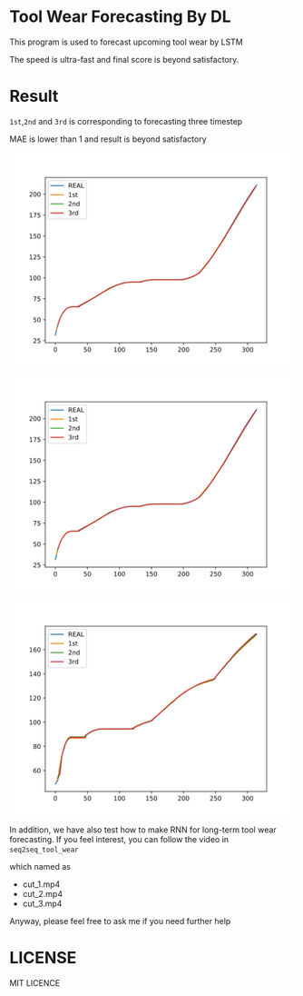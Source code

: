 # Tool Wear Forecasting By DL

This program is used to forecast upcoming tool wear by LSTM

The speed is ultra-fast and final score is beyond satisfactory.

# Result

`1st`,`2nd` and `3rd` is corresponding to forecasting three timestep 

MAE is lower than 1 and result is beyond satisfactory

![First Cut](res/c2.svg)

![First Cut](res/c2.svg)

![First Cut](res/c3.svg)

In addition, we have also test how to make RNN for long-term tool wear forecasting. If you feel interest, you can follow the video in `seq2seq_tool_wear`

which named as 

+ cut_1.mp4
+ cut_2.mp4
+ cut_3.mp4

Anyway, please feel free to ask me if you need further help

# LICENSE

MIT LICENCE
